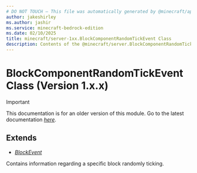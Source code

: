 ```yaml
---
# DO NOT TOUCH — This file was automatically generated by @minecraft/api-docs-generator, to report problems file an issue at https://github.com/Mojang/minecraft-scripting-libraries
author: jakeshirley
ms.author: jashir
ms.service: minecraft-bedrock-edition
ms.date: 02/10/2025
title: minecraft/server-1xx.BlockComponentRandomTickEvent Class
description: Contents of the @minecraft/server.BlockComponentRandomTickEvent class (Version 1.x.x).
---
```

# BlockComponentRandomTickEvent Class (Version 1.x.x)

> [!IMPORTANT]
> This documentation is for an older version of this module. Go to the latest documentation [*here*](../../../scriptapi/minecraft/server/BlockComponentRandomTickEvent.md).

## Extends
- [*BlockEvent*](BlockEvent.md)

Contains information regarding a specific block randomly ticking.

